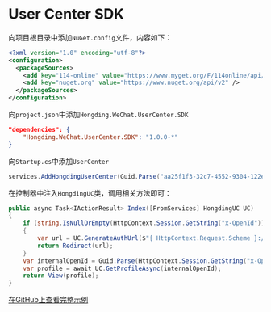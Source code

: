 # User Center SDK

向项目根目录中添加`NuGet.config`文件，内容如下：

```xml
<?xml version="1.0" encoding="utf-8"?>
<configuration>
  <packageSources>
    <add key="114-online" value="https://www.myget.org/F/114online/api/v3/index.json" />
    <add key="nuget.org" value="https://www.nuget.org/api/v2" />
  </packageSources>
</configuration>
```

向`project.json`中添加`Hongding.WeChat.UserCenter.SDK`

```json
"dependencies": {
    "Hongding.WeChat.UserCenter.SDK": "1.0.0-*"
}
```

向`Startup.cs`中添加`UserCenter`

```c#
services.AddHongdingUserCenter(Guid.Parse("aa25f1f3-32c7-4552-9304-122e6fb4bba8"), "h1inru294mrqd09adwdif4wupwn7qrwb0mwdds20phci0yv3q583kuuvnwgwk69m");
```

在控制器中注入`HongdingUC`类，调用相关方法即可：

```c#
public async Task<IActionResult> Index([FromServices] HongdingUC UC)
{
    if (string.IsNullOrEmpty(HttpContext.Session.GetString("x-OpenId")))
    {
        var url = UC.GenerateAuthUrl($"{ HttpContext.Request.Scheme }://{ HttpContext.Request.Host }/WeChat/CallBack");
        return Redirect(url);
    }
    var internalOpenId = Guid.Parse(HttpContext.Session.GetString("x-OpenId"));
    var profile = await UC.GetProfileAsync(internalOpenId);
    return View(profile);
}
```

[在GitHub上查看完整示例](https://github.com/114Online/Hongding.WeChat.UserCenter.SDK/tree/master/samples/SampleWeb)